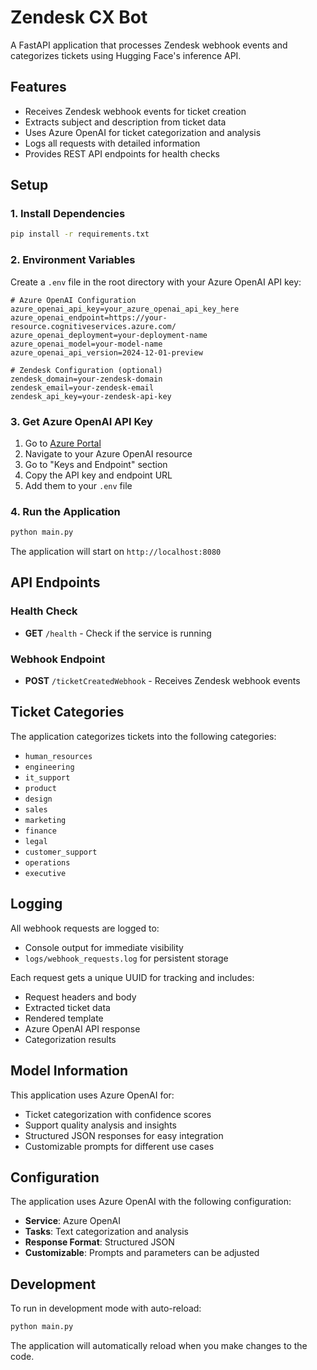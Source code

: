 # Zendesk CX Bot

A FastAPI application that processes Zendesk webhook events and categorizes tickets using Hugging Face's inference API.

## Features

- Receives Zendesk webhook events for ticket creation
- Extracts subject and description from ticket data
- Uses Azure OpenAI for ticket categorization and analysis
- Logs all requests with detailed information
- Provides REST API endpoints for health checks

## Setup

### 1. Install Dependencies

```bash
pip install -r requirements.txt
```

### 2. Environment Variables

Create a `.env` file in the root directory with your Azure OpenAI API key:

```env
# Azure OpenAI Configuration
azure_openai_api_key=your_azure_openai_api_key_here
azure_openai_endpoint=https://your-resource.cognitiveservices.azure.com/
azure_openai_deployment=your-deployment-name
azure_openai_model=your-model-name
azure_openai_api_version=2024-12-01-preview

# Zendesk Configuration (optional)
zendesk_domain=your-zendesk-domain
zendesk_email=your-zendesk-email
zendesk_api_key=your-zendesk-api-key
```

### 3. Get Azure OpenAI API Key

1. Go to [Azure Portal](https://portal.azure.com/)
2. Navigate to your Azure OpenAI resource
3. Go to "Keys and Endpoint" section
4. Copy the API key and endpoint URL
5. Add them to your `.env` file

### 4. Run the Application

```bash
python main.py
```

The application will start on `http://localhost:8080`

## API Endpoints

### Health Check
- **GET** `/health` - Check if the service is running

### Webhook Endpoint
- **POST** `/ticketCreatedWebhook` - Receives Zendesk webhook events

## Ticket Categories

The application categorizes tickets into the following categories:

- `human_resources`
- `engineering`
- `it_support`
- `product`
- `design`
- `sales`
- `marketing`
- `finance`
- `legal`
- `customer_support`
- `operations`
- `executive`

## Logging

All webhook requests are logged to:
- Console output for immediate visibility
- `logs/webhook_requests.log` for persistent storage

Each request gets a unique UUID for tracking and includes:
- Request headers and body
- Extracted ticket data
- Rendered template
- Azure OpenAI API response
- Categorization results

## Model Information

This application uses Azure OpenAI for:
- Ticket categorization with confidence scores
- Support quality analysis and insights
- Structured JSON responses for easy integration
- Customizable prompts for different use cases

## Configuration

The application uses Azure OpenAI with the following configuration:
- **Service**: Azure OpenAI
- **Tasks**: Text categorization and analysis
- **Response Format**: Structured JSON
- **Customizable**: Prompts and parameters can be adjusted

## Development

To run in development mode with auto-reload:

```bash
python main.py
```

The application will automatically reload when you make changes to the code.
